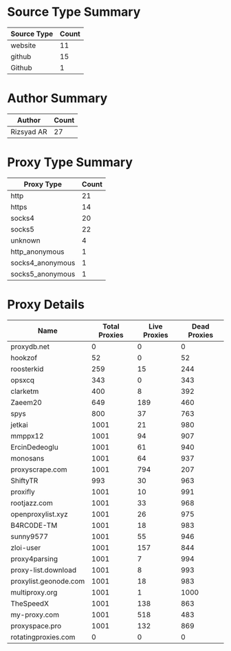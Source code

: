 # Source Type Summary

| Source Type | Count |
|-------------|-------|
| website | 11 |
| github | 15 |
| Github | 1 |


# Author Summary

| Author | Count |
|--------|-------|
| Rizsyad AR | 27 |


# Proxy Type Summary

| Proxy Type | Count |
|------------|-------|
| http | 21 |
| https | 14 |
| socks4 | 20 |
| socks5 | 22 |
| unknown | 4 |
| http_anonymous | 1 |
| socks4_anonymous | 1 |
| socks5_anonymous | 1 |


# Proxy Details

| Name | Total Proxies | Live Proxies | Dead Proxies |
|------|---------------|--------------|---------------|
| proxydb.net | 0 | 0 | 0 |
| hookzof | 52 | 0 | 52 |
| roosterkid | 259 | 15 | 244 |
| opsxcq | 343 | 0 | 343 |
| clarketm | 400 | 8 | 392 |
| Zaeem20 | 649 | 189 | 460 |
| spys | 800 | 37 | 763 |
| jetkai | 1001 | 21 | 980 |
| mmppx12 | 1001 | 94 | 907 |
| ErcinDedeoglu | 1001 | 61 | 940 |
| monosans | 1001 | 64 | 937 |
| proxyscrape.com | 1001 | 794 | 207 |
| ShiftyTR | 993 | 30 | 963 |
| proxifly | 1001 | 10 | 991 |
| rootjazz.com | 1001 | 33 | 968 |
| openproxylist.xyz | 1001 | 26 | 975 |
| B4RC0DE-TM | 1001 | 18 | 983 |
| sunny9577 | 1001 | 55 | 946 |
| zloi-user | 1001 | 157 | 844 |
| proxy4parsing | 1001 | 7 | 994 |
| proxy-list.download | 1001 | 8 | 993 |
| proxylist.geonode.com | 1001 | 18 | 983 |
| multiproxy.org | 1001 | 1 | 1000 |
| TheSpeedX | 1001 | 138 | 863 |
| my-proxy.com | 1001 | 518 | 483 |
| proxyspace.pro | 1001 | 132 | 869 |
| rotatingproxies.com | 0 | 0 | 0 |
